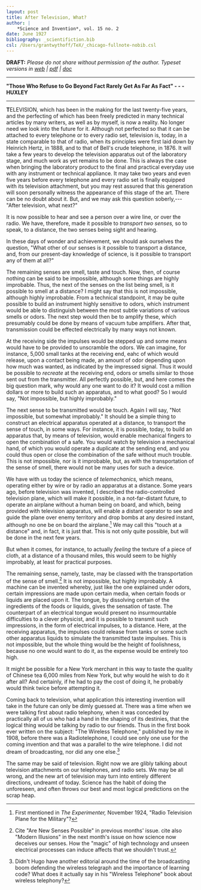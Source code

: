 ```yaml
---
layout: post
title: After Television, What?
author: |
    *Science and Invention*, vol. 15 no. 2
date: June 1927
bibliography: _scientifiction.bib
csl: /Users/grantwythoff/TeX/_chicago-fullnote-nobib.csl
---
```


**DRAFT:** *Please do not share without permission of the author. Typeset versions in  [web](http://gernsback.wythoff.net/192706_after_television_what.html) \| [pdf](https://github.com/gwijthoff/perversity_of_things/blob/gh-pages/typeset_drafts/192706_after_television_what.pdf?raw=true) \| [doc](https://github.com/gwijthoff/perversity_of_things/blob/gh-pages/typeset_drafts/192706_after_television_what.docx)*

* * * * * * * * 

**"Those Who Refuse to Go Beyond Fact Rarely Get As Far As Fact" - - - HUXLEY**

* * * * * * * * 

**T**ELEVISION, which has been in the making for the last twenty-five years, and the perfecting of which has been freely predicted in many technical articles by many writers, as well as by myself, is now a reality.  No longer need we look into the future for it.  Although not perfected so that it can be attached to every telephone or to every radio set, television is, today, in a state comparable to that of radio, when its principles were first laid down by Heinrich Hertz, in 1888, and to that of Bell's crude telephone, in 1876.  It will take a few years to develop the television apparatus out of the laboratory stage, and much work as yet remains to be done.  This is always the case when bringing the laboratory product to the final and practical everyday use with any instrument or technical appliance.  It may take two years and even five years before every telephone and every radio set is finally equipped with its television attachment, but you may rest assured that this generation will soon personally witness the appearance of this stage of the art.  There can be no doubt about it.  But, and we may ask this question soberly,---"After television, what next?"

It is now possible to hear and see a person over a wire line, or over the radio.  We have, therefore, made it possible to *transport two senses,* so to speak, to a distance, the two senses being sight and hearing.

In these days of wonder and achievement, we should ask ourselves the question, "What other of our senses is it possible to transport a distance, and, from our present-day knowledge of science, is it possible to transport any of them at all?"

The remaining senses are smell, taste and touch.  Now, then, of course nothing can be said to be impossible, although some things are highly improbable.  Thus, the next of the senses on the list being smell, is it possible to smell at a distance?  I might say that this is not impossible, although highly improbable.  From a technical standpoint, it may be quite possible to build an instrument highly sensitive to odors, which instrument would be able to distinguish between the most subtle variations of various smells or odors.  The next step would then be to amplify these, which presumably could be done by means of vacuum tube amplifiers.  After that, transmission could be effected electrically by many ways not known.

At the receiving side the impulses would be stepped up and some means would have to be provided to unscramble the odors.  We can imagine, for instance, 5,000 small tanks at the receiving end, eahc of which would release, upon a contact being made, an amount of odor depending upon how much was wanted, as indicated by the impressed signal.  Thus it would be possible to *recreate* at the receiving end, odors or smells similar to those sent out from the transmitter.  All perfectly possible, but, and here comes the big question mark, why would any one want to do it?  It would cost a million dollars or more to build such an apparatus, and to what good?  So I would say, "Not impossible, but highly improbably."

The next sense to be transmitted would be touch.  Again I will say, "Not impossible, but somewhat improbably."  It should be a simple thing to construct an electrical apparatus operated at a distance, to transport the sense of touch, in some ways.  For instance, it is possible, today, to build an apparatus that, by means of television, would enable mechanical fingers to open the combination of a safe.  You would watch by television a mechanical hand, of which you would operate a duplicate at the sending end, and you could thus open or close the combination of the safe without much trouble.  This is not impossible, nor is it improbable, but, as with the transportation of the sense of smell, there would not be many uses for such a device.

We have with us today the science of *telemechanics,* which means, operating either by wire or by radio an apparatus at a distance.  Some years ago, before television was invented, I described the radio-controlled television plane, which will make it possible, in a not-far-distant future, to operate an airplane without a human being on board, and which, being provided with television apparatus, will enable a distant operator to see and guide the plane over enemy territory and drop bombs at any desired instant, although no one be on board the airplane.[^bmb]  We may call this "touch at a distance" and, in fact, it is just that.  This is not only quite possible, but will be done in the next few years.

But when it comes, for instance, to actually *feeling* the texture of a piece of cloth, at a distance of a thousand miles, this would seem to be highly improbably, at least for practical purposes.

The remaining sense, namely, taste, may be classed with the transportation of the sense of smell.[^sns]  It is not impossible, but highly improbably.  A machine can be invented whereby, just like the one explained under odors, certain impressions are made upon certain media, when certain foods or liquids are placed upon it.  The tongue, by dissolving certain of the ingredients of the foods or liquids, gives the sensation of taste.  The counterpart of an electrical tongue would present no insurmountable difficulties to a clever physicist, and it is possible to transmit such impressions, in the form of electrical impulses, to a distance.  Here, at the receiving apparatus, the impulses could release from tanks or some such other apparatus liquids to simulate the transmitted taste impulses.  This is not impossible, but the whole thing would be the height of foolishness, because no one would want to do it, as the expense would be entirely too high.

It might be possible for a New York merchant in this way to taste the quality of Chinese tea 6,000 miles from New York, but why would he wish to do it after all?  And certainly, if he had to pay the cost of doing it, he probably would think twice before attempting it.

Coming back to television, what application this interesting invention will take in the future can only be dimly guessed at.  There was a time when we were talking first about radio telephony, when it was conceded by practically all of us who had a hand in the shaping of its destinies, that the logical thing would be talking by radio to our friends.  Thus in the first book ever written on the subject: "The Wireless Telephone," published by me in 1908, before there was a Radiotelephone, I could see only one use for the coming invention and that was a parallel to the wire telephone.  I did not dream of broadcasting, nor did any one else.[^wno]

The same may be said of television.  Right now we are glibly talking about television attachments on our telephones, and radio sets.  We may be all wrong, and the new art of television may turn into entirely different directions, undreamt of today.  Science has the habit of doing the unforeseen, and often throws our best and most logical predictions on the scrap heap.

[^wno]: Didn't Hugo have another editorial around the time of the broadcasting boom defending the wireless telegraph and the importance of learning code?  What does it actually say in his "Wireless Telephone" book about wireless telephony?

[^sns]:  Cite "Are New Senses Possible" in previous months' issue.  cite also "Modern Illusions" in the next month's issue on how science now deceives our senses.  How the "magic" of high technology and unseen electrical processes can induce affects that we shouldn't trust.

[^bmb]: First mentioned in *The Experimenter,* November 1924, "Radio Television Plane for the Military"?